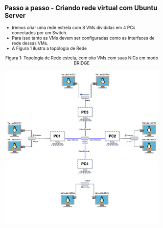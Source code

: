 ## Passo a passo - Criando rede virtual com Ubuntu Server

* Iremos criar uma rede estrela com 8 VMs divididas em 4 PCs conectados por um Switch.
* Para isso tanto as VMs devem ser configuradas como as interfaces de rede dessas VMs.
* A Figura 1 ilustra a topologia de Rede

<p><center> Figura 1: Topologia de Rede estrela, com oito VMs com suas NICs em modo BRIDGE</center></p>   
   <img src="figures/star-network.png" alt=""
	title="Figura 1: Topologia de Rede Estrela" width="800" height="auto" />
